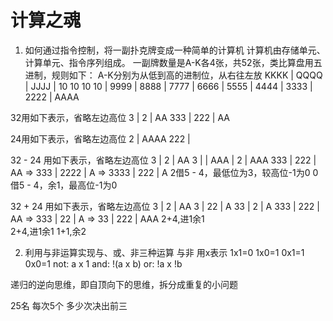 # 计算之魂

1. 如何通过指令控制，将一副扑克牌变成一种简单的计算机
计算机由存储单元、计算单元、指令序列组成。
一副牌数量是A-K各4张，共52张，类比算盘用五进制，规则如下：
A-K分别为从低到高的进制位，从右往左放
KKKK | QQQQ | JJJJ | 10 10 10 10 | 9999 | 8888 | 7777 | 6666 | 5555 | 4444 | 3333 | 2222 | AAAA 

32用如下表示，省略左边高位
3   | 2   | AA
333 | 222 | AA

24用如下表示，省略左边高位
2   | AAAA 
222 | 

32 - 24 用如下表示，省略左边高位
3   | 2   | AA          3   |      | AAA              | 2   | AAA
333 | 222 | AA    =>    333 | 2222 | A      =>   3333 | 222 | A
2借5 - 4，最低位为3，较高位-1为0
0借5 - 4，余1，最高位-1为0

32 + 24 用如下表示，省略左边高位
3   | 2   | AA          3   | 22  | A           33 | 2   | A
333 | 222 | AA    =>    333 | 22  | A      =>   33 | 222 | AAA
2+4,进1余1  
2+4,进1余1 
1+1,余2

2. 利用与非运算实现与、或、非三种运算
与非 用x表示    1x1=0 1x0=1 0x1=1 0x0=1
not: a x 1
and: !(a x b)
or:  !a x !b

递归的逆向思维，即自顶向下的思维，拆分成重复的小问题



25名 每次5个 多少次决出前三